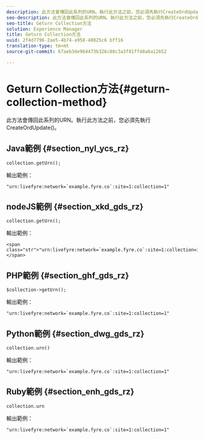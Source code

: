 ```yaml
---
description: 此方法會傳回此系列的URN。執行此方法之前，您必須先執行CreateOrdUpdate()。
seo-description: 此方法會傳回此系列的URN。執行此方法之前，您必須先執行CreateOrdUpdate()。
seo-title: Geturn Collection方法
solution: Experience Manager
title: Geturn Collection方法
uuid: 2f4d7796-2ae5-4b74-a958-40825c6 bff16
translation-type: tm+mt
source-git-commit: 67aeb3de964473b326c88c3a3f81ff48a6a12652

---
```



# Geturn Collection方法{#geturn-collection-method}

此方法會傳回此系列的URN。執行此方法之前，您必須先執行CreateOrdUpdate()。

## Java範例 {#section_nyl_ycs_rz}

```
collection.getUrn(); 
```

輸出範例：

```
"urn:livefyre:network=`example.fyre.co`:site=1:collection=1" 
```

## nodeJS範例 {#section_xkd_gds_rz}

```
collection.getUrn(); 
```

輸出範例：

```
<span class="str">"urn:livefyre:network=`example.fyre.co`:site=1:collection=1"</span>
```

## PHP範例 {#section_ghf_gds_rz}

```
$collection->getUrn(); 
```

輸出範例：

```
"urn:livefyre:network=`example.fyre.co`:site=1:collection=1" 
```

## Python範例 {#section_dwg_gds_rz}

```
collection.urn() 
```

輸出範例：

```
"urn:livefyre:network=`example.fyre.co`:site=1:collection=1" 
```

## Ruby範例 {#section_enh_gds_rz}

```
collection.urn
```

輸出範例：

```
"urn:livefyre:network=`example.fyre.co`:site=1:collection=1" 
```

